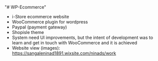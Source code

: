 "# WP-Ecommerce" 

- i-Store ecommerce website
- WooCommerce plugin for wordpress
- Paypal (payment gateway)
- Shopisle theme
- System need UI improvements, but the intent of development was to learn and get in touch with WooCommerce and it is achieved
- Website view (images): https://sangaleninad1891.wixsite.com/ninads/work 
